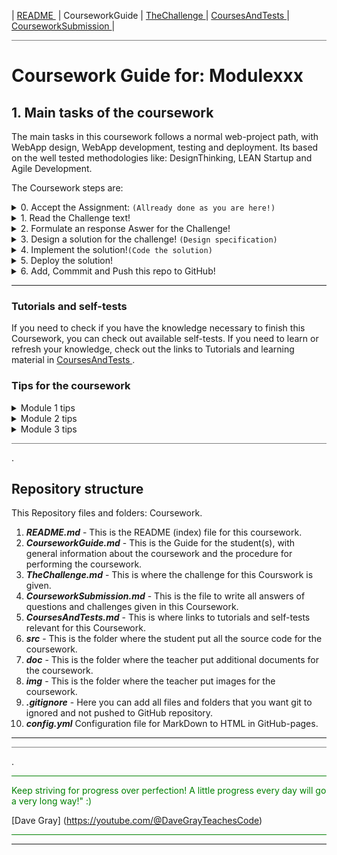 | [README ](README.md) | CourseworkGuide | [TheChallenge ](TheChallenge.md) |  [CoursesAndTests ](CoursesAndTests.md) | [CourseworkSubmission ](CourseworkSubmission.md) |

<hr style="background: gray" /> 

# Coursework Guide for: Modulexxx

## 1. Main tasks of the coursework

The main tasks in this coursework follows a normal web-project path, with WebApp design, WebApp development, testing and deployment.
Its based on the well tested methodologies like: DesignThinking, LEAN Startup and Agile Development.

The Coursework steps are:
<details><summary>0. Accept the Assignment: <code>(Allready done as you are here!)</code></summary>
</details>
<details><summary>1. Read the Challenge text!</summary>
        *this is a short description of the challenge to be solved by this WebApp*
        The student(s) will read the challenge text and start working.  
        </details>
<details><summary>2. Formulate an response Aswer for the Challenge!</summary>
  *What's in it for the end-user/organization ...*  

  The student(s) will write down i.e. a business value proposition (in the CourseworkSubmission.md file)
</details>
<details><summary>3. Design a solution for the challenge! <code>(Design specification)</code></summary>
*How should the end-user/organization use the WebApp*  
The student(s) will make a UX-design and then a UI-design for the Solution of the Challenge.
Put the design specifikation in to the CourseworkSubmission.md file
</details>
<details><summary>4. Implement the solution!<code>(Code the solution)</code></summary>

    *Implement a solution based on the  design spec from previous step.*
    The student(s) will develop the WebApp using the src folder to write the source code ( HTML, CSS, JavaScript).
    Put your code HTML, CSS JavaScript into a file in the "src" folder
    Tips:
    *you can use the following resources to help you with this*
</details>
<details><summary>5. Deploy the solution!</summary>

    .....
</details>
<details><summary>6. Add, Commmit and Push this repo to GitHub!</summary>
    *Push the repo to GitHub*
    When you are finished with the coursework, you can push the branch to GitHub to complete the assignment. (Pullrequest??)    
</details>

---
### Tutorials and self-tests

If you need to check if you have the knowledge necessary to finish this Coursework, you can check out available self-tests.
If you need to learn or refresh your knowledge, check out the links to Tutorials and learning material in [CoursesAndTests ](CoursesAndTests.md).

### Tips for the coursework

<details><summary>Module 1 tips</summary>

- ...
- ...

</details>

<details><summary>Module 2 tips</summary>

- ...
- ...

</details>

<details><summary>Module 3 tips</summary>

- ...
- ...

</details>


<hr style="background: gray" /> 

.

## Repository structure

This Repository files and folders:
 Coursework.

1. ***README.md*** - This is the README (index) file for this coursework.
1. ***CourseworkGuide.md*** - This is the Guide for the student(s), with general information about the coursework and the procedure for performing the coursework. 
1. ***TheChallenge.md*** - This is where the challenge for this Courswork is given.
1. ***CourseworkSubmission.md*** - This is the file to write all answers of questions and challenges given in this Coursework.
1. ***CoursesAndTests.md*** - This is where links to tutorials and self-tests relevant for this Coursework. 
1. ***src*** - This is the folder where the student put all the source code for the coursework.
1. ***doc*** - This is the folder where the teacher put additional documents for the coursework.
1. ***img*** - This is the folder where the teacher put images for the coursework.
1. ***.gitignore*** - Here you can add all files and folders that you want git to ignored and not pushed to GitHub repository.
1. ***config.yml*** Configuration file for MarkDown to HTML in GitHub-pages.

---
<hr style="background: gray" /> 

.

<hr style="background: green" /> 
<span style="color: green">
Keep striving for progress over perfection! A little progress every day will go a very long way!" :)   
</span> 

[Dave Gray] (https://youtube.com/@DaveGrayTeachesCode)

<hr style="background: green" /> 

---
